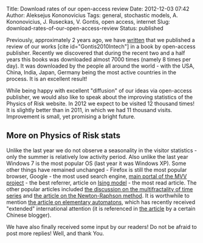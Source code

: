 Title: Download rates of our open-access review
Date: 2012-12-03 07:42
Author: Aleksejus Kononovicius
Tags: general, stochastic models, A. Kononovicius, J. Ruseckas, V. Gontis, open access, internet
Slug: download-rates-of-our-open-access-review
Status: published

Previously, approximately 2 years
ago, we have
[written]({filename}/articles/2010/a-non-linear-double-stochastic-model-of-return.md)
that we published a review of our works \[cite id="Gontis2010Intech"\]
in a book by open-access publisher. Recently we discovered that during
the recent two and a half years this books was downloaded almost 7000
times (namely 8 times per day). It was downloaded by the people all
around the world - with the USA, China, India, Japan, Germany being the
most active countries in the process. It is an excellent result!

While being happy with excellent "diffusion" of our ideas via
open-access publisher, we would also like to speak about the improving
statistics of the Physics of Risk website. In 2012 we expect to be
visited 12 thousand times! It is slightly better than in 2011, in which
we had 11 thousand visits. Improvement is small, yet promising a bright
future.
<!--more-->

More on Physics of Risk stats
-----------------------------

Unlike the last year we do not observe a seasonality in the visitor
statistics - only the summer is relatively low activity period. Also
unlike the last year Windows 7 is the most popular OS (last year it was
Windows XP). Some other things have remained unchanged - Firefox is
still the most popular browser, Google - the most used search engine,
[main portal of the MVV project](https://mokslasplius.lt) - the best
referrer, article on [Ising
model]({filename}/articles/2010/ising-model.md) - the
most read article. The other popular articles included [the discussion
on the multifractality of time
series]({filename}/articles/2011/multifractality-time-series.md)
and [the article on the Newton-Raphson
method]({filename}/articles/2011/newton-raphson.md).
It is worthwhile to mention [the article on elementary
automatons]({filename}/articles/2012/wolframs-elementary-automatons.md),
which has recently received "extended" international attention (it is
referenced in [the
article](https://blog.sciencenet.cn/blog-677221-636232.html "Link to the article by the Chinese blogger")
by a certain Chinese blogger).

We have also finally received some input by our readers! Do not be
afraid to post more replies! Well, and thank You.
